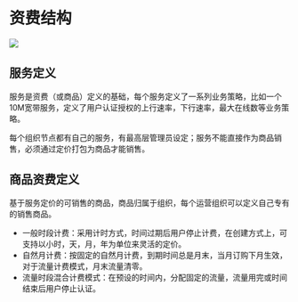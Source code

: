 # 资费结构

![](http://static.toughcloud.net/toughsms/tc_20181130122027_5.png)


##  服务定义

服务是资费（或商品）定义的基础，每个服务定义了一系列业务策略，比如一个10M宽带服务，定义了用户认证授权的上行速率，下行速率，最大在线数等业务策略。

每个组织节点都有自己的服务，有最高层管理员设定；服务不能直接作为商品销售，必须通过定价打包为商品才能销售。


## 商品资费定义

基于服务定价的可销售的商品，商品归属于组织，每个运营组织可以定义自己专有的销售商品。

- 一般时段计费：采用计时方式，时间过期后用户停止计费，在创建方式上，可支持以小时，天，月，年为单位来灵活的定价。
- 自然月计费：按固定的自然月计费，到期时间总是月末，当月订购下月生效，对于流量计费模式，月末流量清零。
- 流量时段混合计费模式：在预设的时间内，分配固定的流量，流量用完或时间结束后用户停止认证。